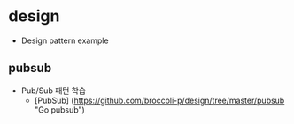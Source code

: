 # design
- Design pattern example
## pubsub
* Pub/Sub 패턴 학습
  - [PubSub] (https://github.com/broccoli-p/design/tree/master/pubsub "Go pubsub")